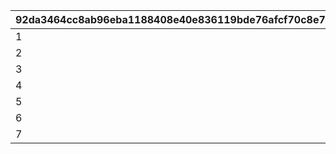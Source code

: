|92da3464cc8ab96eba1188408e40e836119bde76afcf70c8e752e35e6c699af2|77f16863fbabc77aba2ebe990a593529edcdeb3949e0187c3a1a40f07df23e23|
| --- | --- |
|1|4|
|2|3|
|3|3|
|4|2|
|5|2|
|6|1|
|7|1|